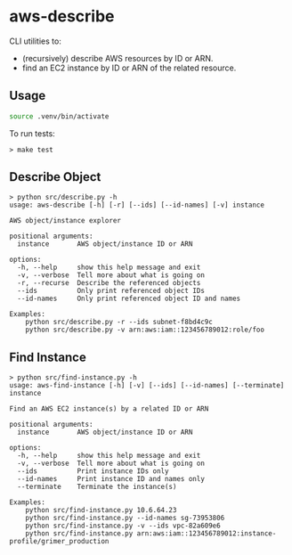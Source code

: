 # aws-describe

CLI utilities to:

* (recursively) describe AWS resources by ID or ARN.
* find an EC2 instance by ID or ARN of the related resource.

## Usage

```sh
source .venv/bin/activate
```

To run tests:
```
> make test
```

## Describe Object

```
> python src/describe.py -h
usage: aws-describe [-h] [-r] [--ids] [--id-names] [-v] instance

AWS object/instance explorer

positional arguments:
  instance       AWS object/instance ID or ARN

options:
  -h, --help     show this help message and exit
  -v, --verbose  Tell more about what is going on
  -r, --recurse  Describe the referenced objects
  --ids          Only print referenced object IDs
  --id-names     Only print referenced object ID and names

Examples:
    python src/describe.py -r --ids subnet-f8bd4c9c
    python src/describe.py -v arn:aws:iam::123456789012:role/foo
```

## Find Instance

```
> python src/find-instance.py -h
usage: aws-find-instance [-h] [-v] [--ids] [--id-names] [--terminate] instance

Find an AWS EC2 instance(s) by a related ID or ARN

positional arguments:
  instance       AWS object/instance ID or ARN

options:
  -h, --help     show this help message and exit
  -v, --verbose  Tell more about what is going on
  --ids          Print instance IDs only
  --id-names     Print instance ID and names only
  --terminate    Terminate the instance(s)

Examples:
    python src/find-instance.py 10.6.64.23
    python src/find-instance.py --id-names sg-73953806
    python src/find-instance.py -v --ids vpc-82a609e6
    python src/find-instance.py arn:aws:iam::123456789012:instance-profile/grimer_production
```
